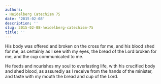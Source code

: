 ```yaml
---
authors:
- Heidelberg Catechism 75
date: '2015-02-08'
description: ''
slug: 2015-02-08-heidelberg-catechism-75
title: ''
---
```

His body was offered and broken on the cross for me, and his blood shed for me, as certainly as I see with my eyes, the bread of the Lord broken for me, and the cup communicated to me.

He feeds and nourishes my soul to everlasting life, with his crucified body and shed blood, as assuredly as I receive from the hands of the minister, and taste with my mouth the bread and cup of the Lord.



